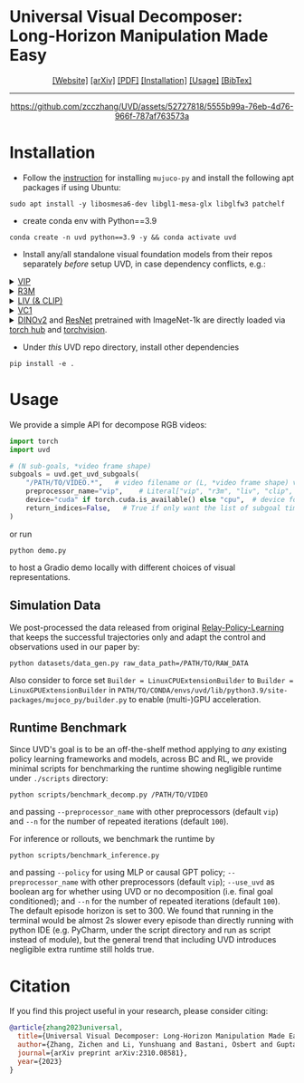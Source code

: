 # Universal Visual Decomposer: <br>Long-Horizon Manipulation Made Easy

<div align="center">

[[Website]](https://zcczhang.github.io/UVD/)
[[arXiv]](https://arxiv.org/abs/2310.08581)
[[PDF]](https://zcczhang.github.io/UVD/assets/pdf/full_paper.pdf)
[[Installation]](#Installation)
[[Usage]](#Usage)
[[BibTex]](#Citation)
______________________________________________________________________



https://github.com/zcczhang/UVD/assets/52727818/5555b99a-76eb-4d76-966f-787af763573a




</div>

# Installation

- Follow the [instruction](https://github.com/openai/mujoco-py#install-mujoco) for installing `mujuco-py` and install the following apt packages if using Ubuntu:
```commandline
sudo apt install -y libosmesa6-dev libgl1-mesa-glx libglfw3 patchelf
```
- create conda env with Python==3.9
```commandline
conda create -n uvd python==3.9 -y && conda activate uvd
```
- Install any/all standalone visual foundation models from their repos separately *before* setup UVD, in case dependency conflicts, e.g.:
<details><summary>
<a href="https://github.com/facebookresearch/vip">VIP</a>
</summary>
<p>

```commandline
git clone https://github.com/facebookresearch/vip.git
cd vip && pip install -e .
python -c "from vip import load_vip; vip = load_vip()"
```

</p>
</details>

<details><summary>
<a href="https://github.com/facebookresearch/r3m">R3M</a>
</summary>
<p>

```commandline
git clone https://github.com/facebookresearch/r3m.git
cd r3m && pip install -e .
python -c "from r3m import load_r3m; r3m = load_r3m('resnet50')"
```

</p>
</details>

<details><summary>
<a href="https://github.com/penn-pal-lab/LIV">LIV (& CLIP)</a>
</summary>
<p>

```commandline
git clone https://github.com/penn-pal-lab/LIV.git
cd LIV && pip install -e . && cd liv/models/clip && pip install -e .
python -c "from liv import load_liv; liv = load_liv()"
```

</p>
</details>


<details><summary>
<a href="https://github.com/facebookresearch/eai-vc">VC1</a>
</summary>
<p>

```commandline
git clone https://github.com/facebookresearch/eai-vc.git 
cd eai-vc && pip install -e vc_models
```

</p>
</details>

<details><summary>
<a href="https://github.com/facebookresearch/dinov2">DINOv2</a> and <a href="https://pytorch.org/vision/main/models/generated/torchvision.models.resnet50.html">ResNet</a> pretrained with ImageNet-1k are directly loaded via <a href="https://pytorch.org/hub/">torch hub</a> and <a href="https://pytorch.org/vision/main/models/generated/torchvision.models.resnet50.html">torchvision</a>.
</summary></details>

- Under *this* UVD repo directory, install other dependencies
```commandline
pip install -e .
```

# Usage

We provide a simple API for decompose RGB videos:

```python
import torch
import uvd

# (N sub-goals, *video frame shape)
subgoals = uvd.get_uvd_subgoals(
    "/PATH/TO/VIDEO.*",   # video filename or (L, *video frame shape) video numpy array
    preprocessor_name="vip",    # Literal["vip", "r3m", "liv", "clip", "vc1", "dinov2"]
    device="cuda" if torch.cuda.is_available() else "cpu",  # device for loading frozen preprocessor
    return_indices=False,   # True if only want the list of subgoal timesteps
)
```

or run
```commandline
python demo.py
```
to host a Gradio demo locally with different choices of visual representations. 

## Simulation Data

We post-processed the data released from original [Relay-Policy-Learning](https://github.com/google-research/relay-policy-learning/tree/master) that keeps the successful trajectories only and adapt the control and observations used in our paper by:
```commandline
python datasets/data_gen.py raw_data_path=/PATH/TO/RAW_DATA
```

Also consider to force set `Builder = LinuxCPUExtensionBuilder` to `Builder = LinuxGPUExtensionBuilder` in `PATH/TO/CONDA/envs/uvd/lib/python3.9/site-packages/mujoco_py/builder.py` to enable (multi-)GPU acceleration.


## Runtime Benchmark

Since UVD's goal is to be an off-the-shelf method applying to *any* existing policy learning frameworks and models, across BC and RL, we provide minimal scripts for benchmarking the runtime showing negligible runtime under `./scripts` directory:
```commandline
python scripts/benchmark_decomp.py /PATH/TO/VIDEO
```
and passing `--preprocessor_name` with other preprocessors (default `vip`) and `--n` for the number of repeated iterations (default `100`).

For inference or rollouts, we benchmark the runtime by 
```commandline
python scripts/benchmark_inference.py
```
and passing `--policy` for using MLP or causal GPT policy; `--preprocessor_name` with other preprocessors (default `vip`); `--use_uvd` as boolean arg for whether using UVD or no decomposition (i.e. final goal conditioned); and `--n` for the number of repeated iterations (default `100`). The default episode horizon is set to 300. We found that running in the terminal would be almost 2s slower every episode than directly running with python IDE (e.g. PyCharm, under the script directory and run as script instead of module), but the general trend that including UVD introduces negligible extra runtime still holds true. 

# Citation
If you find this project useful in your research, please consider citing:

```bibtex
@article{zhang2023universal,
  title={Universal Visual Decomposer: Long-Horizon Manipulation Made Easy},
  author={Zhang, Zichen and Li, Yunshuang and Bastani, Osbert and Gupta, Abhishek and Jayaraman, Dinesh and Ma, Yecheng Jason and Weihs, Luca},
  journal={arXiv preprint arXiv:2310.08581},
  year={2023}
}
```

